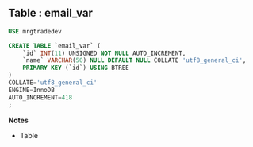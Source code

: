 Table : email_var
-----------------

```SQL
USE mrgtradedev

CREATE TABLE `email_var` (
	`id` INT(11) UNSIGNED NOT NULL AUTO_INCREMENT,
	`name` VARCHAR(50) NULL DEFAULT NULL COLLATE 'utf8_general_ci',
	PRIMARY KEY (`id`) USING BTREE
)
COLLATE='utf8_general_ci'
ENGINE=InnoDB
AUTO_INCREMENT=418
;
```
__Notes__

+ Table